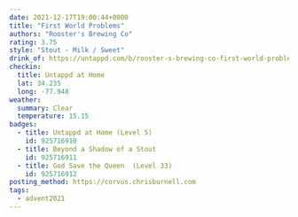 ```yaml
---
date: 2021-12-17T19:00:44+0000
title: "First World Problems"
authors: "Rooster's Brewing Co"
rating: 3.75
style: "Stout - Milk / Sweet"
drink_of: https://untappd.com/b/rooster-s-brewing-co-first-world-problems/3030562
checkin:
  title: Untappd at Home
  lat: 34.235
  long: -77.948
weather:
  summary: Clear
  temperature: 15.15
badges:
  - title: Untappd at Home (Level 5)
    id: 925716910
  - title: Beyond a Shadow of a Stout
    id: 925716911
  - title: God Save the Queen  (Level 33)
    id: 925716912
posting_method: https://corvus.chrisburnell.com
tags:
  - advent2021
---
```

